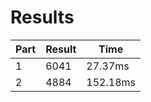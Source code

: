 # Results
| Part | Result | Time |
| --- | --- | --- |
| 1 | 6041 | 27.37ms |
| 2 | 4884 | 152.18ms |
